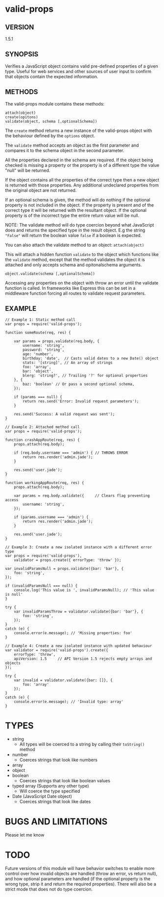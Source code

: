 valid-props
===========

## VERSION
1.5.1

## SYNOPSIS
Verifies a JavaScript object contains valid pre-defined properties of a given
type. Useful for web services and other sources of user input to confirm that
objects contain the expected information.

## METHODS
The valid-props module contains these methods:

    attach(object)
    create(opitons)
    validate(object, schema [,optionalSchema])

The `create` method returns a new instance of the valid-props object with
the behaviour defined by the `options` object.

The `validate` method accepts an object as the first parameter and compares it
to the schema object in the second parameter.

All the properties declared in the schema are required. If the object being
checked is missing a property or the property is of a different type the value
"null" will be returned.

If the object contains all the properties of the correct type then a new object
is returned with those properties. Any additional undeclared properties from
the original object are not returned.

If an optional schema is given, the method will do nothing if the optional
property is not included in the object. If the property is present and of the
correct type it will be returned with the resultant object. If the optional
property is of the incorrect type the entire return value will be null.

NOTE: The validate method will do type coercion beyond what JavaScript does and
returns the specified type in the result object. E.g the string `"False"` will
return the boolean value `false` if a boolean is expected.

You can also attach the validate method to an object:
`attach(object)`

This will attach a hidden function `validate` to the object which functions
like the `validate` method, except that the method validates the object it is
attached and only accepts schema and opitonalschema arguments.

`object.validate(schema [,optionalSchema])`

Accessing any properties on the object with throw an error until the validate
function is called. In frameworks like Express this can be set in a middleware
function forcing all routes to validate request parameters.

## EXAMPLE

    // Example 1: Static method call
    var props = require('valid-props');

    function someRoute(req, res) {

        var params = props.validate(req.body, {
            username: 'string',
            password: 'string',
            age: 'number',
            birthday: 'date',  // Casts valid dates to a new Date() object
            stats: '[string]', // An array of strings
            foo: 'array',
            bar: 'object',
            blerg: 'string?', // Trailing '?' for optional properties
        }, {
            baz: 'boolean' // Or pass a second optional schema,
        });

        if (params === null) {
            return res.send('Error: Invalid request parameters');
        }

        res.send('Success: A valid request was sent');
    }

    // Example 2: Attached method call
    var props = require('valid-props');

    function crashAppRoute(req, res) {
        props.attach(req.body);

        if (req.body.username === 'admin') { // THROWS ERROR
            return res.render('admin.jade');
        }

        res.send('user.jade');
    }

    function workingAppRoute(req, res) {
        props.attach(req.body);

        var params = req.body.validate({     // Clears flag preventing access
            username: 'string',
        });

        if (params.username === 'admin') {
            return res.render('admin.jade');
        }

        res.send('user.jade');
    }

    // Example 3: Create a new isolated instance with a different error type
    var props = require('valid-props'),
        validator = props.create({ errorType: 'throw' });

    var invalidParamsNull = props.validate({bar: 'bar'}, {
    	foo: 'string',
    });

    if (invalidParamsNull === null) {
        console.log('This value is ', invalidParamsNull); // 'This value is null'
    }

    try {
        var invalidParamsThrow = validator.validate({bar: 'bar'}, {
            foo: 'string',
        });
    }
    catch (e) {
        console.error(e.message); // 'Missing properties: foo'
    }

    // Example 4: Create a new isolated instance with updated behaviour
    var validator = require('valid-props').create({
        errorType: 'throw',
        apiVersion: 1.5     // API Version 1.5 rejects empty arrays and objects
    });

    try {
        var invalid = validator.validate({bar: []}, {
            foo: 'array'
        });
    }
    catch (e) {
        console.error(e.message); // 'Invalid type: array'
    }

# TYPES
- string
  - All types will be coerced to a string by calling their `toString()` method
- number
  - Coerces strings that look like numbers
- array
- object
- boolean
  - Coerces strings that look like boolean values
- typed array (Supports any other type)
  - Will coerce the type specified
- Date (JavaScript Date object)
  - Coerces strings that look like dates

# BUGS AND LIMITATIONS
Please let me know

# TODO
Future versions of this module will have behavior switches to enable more
control over how invalid objects are handled (throw an error, vs return null),
and how optional parameters are handled (if the optional property is the wrong
type, strip it and return the required properties). There will also be a strict
mode that does not do type coercion.
